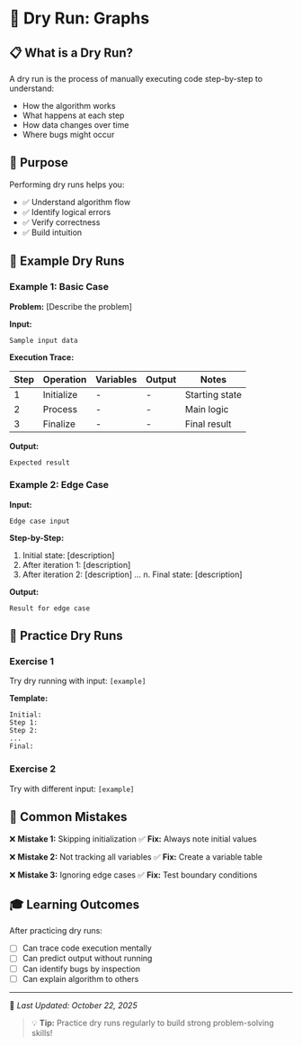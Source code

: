 # 🔄 Dry Run: Graphs

## 📋 What is a Dry Run?

A dry run is the process of manually executing code step-by-step to understand:
- How the algorithm works
- What happens at each step
- How data changes over time
- Where bugs might occur

## 🎯 Purpose

Performing dry runs helps you:
- ✅ Understand algorithm flow
- ✅ Identify logical errors
- ✅ Verify correctness
- ✅ Build intuition

## 📝 Example Dry Runs

### Example 1: Basic Case

**Problem:** [Describe the problem]

**Input:**
```
Sample input data
```

**Execution Trace:**

| Step | Operation | Variables | Output | Notes |
|------|-----------|-----------|--------|-------|
| 1 | Initialize | - | - | Starting state |
| 2 | Process | - | - | Main logic |
| 3 | Finalize | - | - | Final result |

**Output:**
```
Expected result
```

### Example 2: Edge Case

**Input:**
```
Edge case input
```

**Step-by-Step:**
1. Initial state: [description]
2. After iteration 1: [description]
3. After iteration 2: [description]
...
n. Final state: [description]

**Output:**
```
Result for edge case
```

## 🧪 Practice Dry Runs

### Exercise 1
Try dry running with input: `[example]`

**Template:**
```
Initial: 
Step 1:
Step 2:
...
Final:
```

### Exercise 2
Try with different input: `[example]`

## 💭 Common Mistakes

❌ **Mistake 1:** Skipping initialization
✅ **Fix:** Always note initial values

❌ **Mistake 2:** Not tracking all variables
✅ **Fix:** Create a variable table

❌ **Mistake 3:** Ignoring edge cases
✅ **Fix:** Test boundary conditions

## 🎓 Learning Outcomes

After practicing dry runs:
- [ ] Can trace code execution mentally
- [ ] Can predict output without running
- [ ] Can identify bugs by inspection
- [ ] Can explain algorithm to others

---
📅 *Last Updated: October 22, 2025*

> 💡 **Tip:** Practice dry runs regularly to build strong problem-solving skills!
